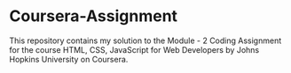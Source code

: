 # Coursera-Assignment
This repository contains my solution to the Module - 2 Coding Assignment for the course HTML, CSS, JavaScript for Web Developers by Johns Hopkins University on Coursera.
